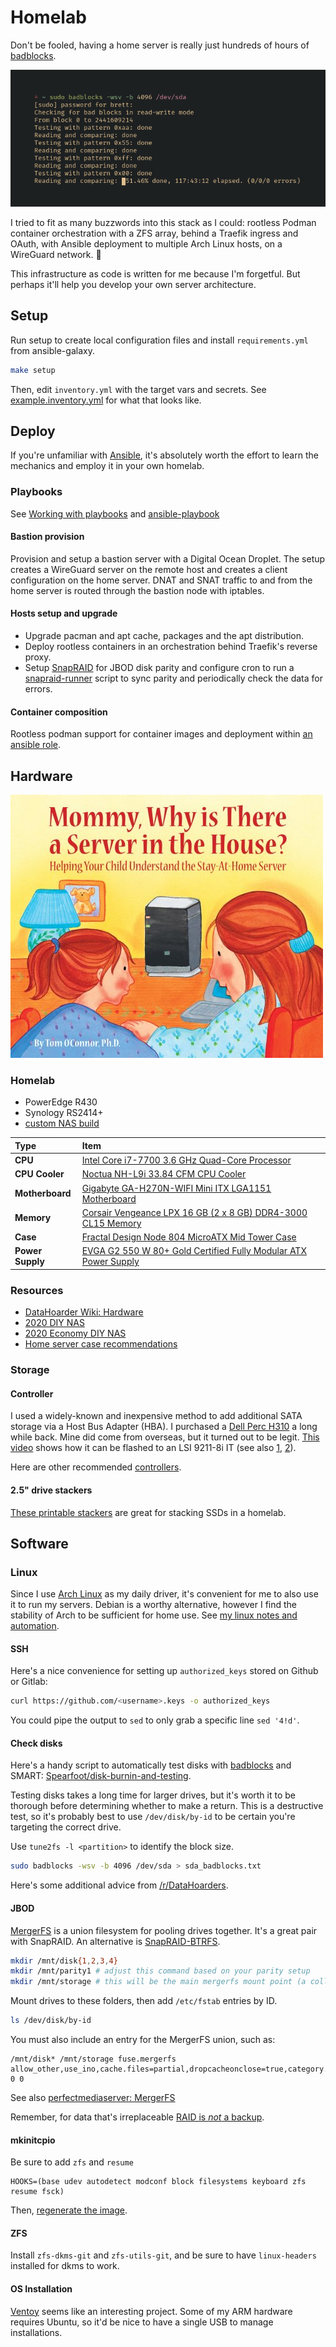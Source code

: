 # Homelab

Don't be fooled, having a home server is really just hundreds of hours of [badblocks](https://wiki.archlinux.org/index.php/Badblocks).

![sudo badblocks -wsv -b 4096 /dev/sda output](./files/badblocks.png)

I tried to fit as many buzzwords into this stack as I could: rootless Podman container orchestration with a ZFS array, behind a Traefik ingress and OAuth, with Ansible deployment to multiple Arch Linux hosts, on a WireGuard network. 🏅

This infrastructure as code is written for me because I'm forgetful. But perhaps it'll help you develop your own server architecture.

## Setup

Run setup to create local configuration files and install `requirements.yml` from ansible-galaxy.

```sh
make setup
```

Then, edit `inventory.yml` with the target vars and secrets. See [example.inventory.yml](./example.inventory.yml) for what that looks like.

## Deploy

If you're unfamiliar with [Ansible](https://www.ansible.com/), it's absolutely worth the effort to learn the mechanics and employ it in your own homelab.

### Playbooks

See [Working with playbooks](https://docs.ansible.com/ansible/latest/user_guide/playbooks.html) and [ansible-playbook](https://docs.ansible.com/ansible/latest/cli/ansible-playbook.html)

#### Bastion provision

Provision and setup a bastion server with a Digital Ocean Droplet. The setup creates a WireGuard server on the remote host and creates a client configuration on the home server. DNAT and SNAT traffic to and from the home server is routed through the bastion node with iptables.

#### Hosts setup and upgrade

- Upgrade pacman and apt cache, packages and the apt distribution.
- Deploy rootless containers in an orchestration behind Traefik's reverse proxy.
- Setup [SnapRAID](https://www.snapraid.it/) for JBOD disk parity and configure cron to run a [snapraid-runner](https://github.com/Chronial/snapraid-runner) script to sync parity and periodically check the data for errors.

#### Container composition

Rootless podman support for container images and deployment within [an ansible role](./roles/compose/tasks).

## Hardware

![book cover: Mommy, Why is There a Server is the House?](./files/stay_at_home_server.jpg)

### Homelab

- PowerEdge R430
- Synology RS2414+
- [custom NAS build](https://pcpartpicker.com/list/PKJqfP)

| Type             | Item                                                                                                                                                             |
| :--------------- | :--------------------------------------------------------------------------------------------------------------------------------------------------------------- |
| **CPU**          | [Intel Core i7-7700 3.6 GHz Quad-Core Processor](https://pcpartpicker.com/product/9mRFf7/intel-core-i7-7700-36ghz-quad-core-processor-bx80677i77700)             |
| **CPU Cooler**   | [Noctua NH-L9i 33.84 CFM CPU Cooler](https://pcpartpicker.com/product/xxphP6/noctua-nh-l9i-3384-cfm-cpu-cooler-nh-l9i)                                           |
| **Motherboard**  | [Gigabyte GA-H270N-WIFI Mini ITX LGA1151 Motherboard](https://pcpartpicker.com/product/gVZ2FT/gigabyte-ga-h270n-wifi-mini-itx-lga1151-motherboard-ga-h270n-wifi) |
| **Memory**       | [Corsair Vengeance LPX 16 GB (2 x 8 GB) DDR4-3000 CL15 Memory](https://pcpartpicker.com/product/MYH48d/corsair-memory-cmk16gx4m2b3000c15)                        |
| **Case**         | [Fractal Design Node 804 MicroATX Mid Tower Case](https://pcpartpicker.com/product/yTdqqs/fractal-design-case-fdcanode804blw)                                    |
| **Power Supply** | [EVGA G2 550 W 80+ Gold Certified Fully Modular ATX Power Supply](https://pcpartpicker.com/product/qYTrxr/evga-power-supply-220g20550y1)                         |

<!-- | **Storage**      | [Hitachi Deskstar NAS 3 TB 3.5" 7200RPM Internal Hard Drive](https://pcpartpicker.com/product/TP2kcf/hitachi-internal-hard-drive-0s03660)                        | -->

### Resources

- [DataHoarder Wiki: Hardware](https://www.reddit.com/r/DataHoarder/wiki/hardware)
- [2020 DIY NAS](https://blog.briancmoses.com/2020/11/diy-nas-2020-edition.html)
- [2020 Economy DIY NAS](https://blog.briancmoses.com/2020/12/diy-nas-econonas-2020.html)
- [Home server case recommendations](https://perfectmediaserver.com/hardware/cases/)

### Storage

#### Controller

I used a widely-known and inexpensive method to add additional SATA storage via a Host Bus Adapter (HBA). I purchased a [Dell Perc H310](https://www.ebay.com/sch/i.html?_nkw=Dell+Perc+H310+SATA) a long while back. Mine did come from overseas, but it turned out to be legit. [This video](https://www.youtube.com/watch?v=EOcpp-GdhKo) shows how it can be flashed to an LSI 9211-8i IT (see also [1](https://www.servethehome.com/ibm-serveraid-m1015-part-4/), [2](https://www.truenas.com/community/threads/confused-about-that-lsi-card-join-the-crowd.11901/)).

Here are other recommended [controllers](https://www.reddit.com/r/DataHoarder/wiki/hardware#wiki_controllers).

#### 2.5" drive stackers

[These printable stackers](https://www.thingiverse.com/thing:582781) are great for stacking SSDs in a homelab.

## Software

### Linux

Since I use [Arch Linux](https://archlinux.org/) as my daily driver, it's convenient for me to also use it to run my servers. Debian is a worthy alternative, however I find the stability of Arch to be sufficient for home use. See [my linux notes and automation](https://github.com/brettinternet/linux).

#### SSH

Here's a nice convenience for setting up `authorized_keys` stored on Github or Gitlab:

```sh
curl https://github.com/<username>.keys -o authorized_keys
```

You could pipe the output to `sed` to only grab a specific line `sed '4!d'`.

#### Check disks

Here's a handy script to automatically test disks with [badblocks](https://wiki.archlinux.org/index.php/Badblocks) and SMART: [Spearfoot/disk-burnin-and-testing](https://github.com/Spearfoot/disk-burnin-and-testing).

Testing disks takes a long time for larger drives, but it's worth it to be thorough before determining whether to make a return. This is a destructive test, so it's probably best to use `/dev/disk/by-id` to be certain you're targeting the correct drive.

Use `tune2fs -l <partition>` to identify the block size.

```sh
sudo badblocks -wsv -b 4096 /dev/sda > sda_badblocks.txt
```

Here's some additional advice from [/r/DataHoarders](https://www.reddit.com/r/DataHoarder/comments/7seion/new_drive_first_steps_you_take_before_using/).

#### JBOD

[MergerFS](https://github.com/trapexit/mergerfs) is a union filesystem for pooling drives together. It's a great pair with SnapRAID. An alternative is [SnapRAID-BTRFS](https://wiki.selfhosted.show/tools/snapraid-btrfs/).

```sh
mkdir /mnt/disk{1,2,3,4}
mkdir /mnt/parity1 # adjust this command based on your parity setup
mkdir /mnt/storage # this will be the main mergerfs mount point (a collection of your drives)
```

Mount drives to these folders, then add `/etc/fstab` entries by ID.

```sh
ls /dev/disk/by-id
```

You must also include an entry for the MergerFS union, such as:

```
/mnt/disk* /mnt/storage fuse.mergerfs allow_other,use_ino,cache.files=partial,dropcacheonclose=true,category.create=mfs,fsname=mergerfs,minfreespace=10G 0 0
```

See also [perfectmediaserver: MergerFS](https://perfectmediaserver.com/installation/manual-install/#mergerfs)

Remember, for data that's irreplaceable [RAID is _not_ a backup](https://www.raidisnotabackup.com/).

#### mkinitcpio

Be sure to add `zfs` and `resume`

```
HOOKS=(base udev autodetect modconf block filesystems keyboard zfs resume fsck)
```

Then, [regenerate the image](https://wiki.archlinux.org/index.php/Mkinitcpio#Image_creation_and_activation).

#### ZFS

Install `zfs-dkms-git` and `zfs-utils-git`, and be sure to have `linux-headers` installed for dkms to work.

#### OS Installation

[Ventoy](https://www.ventoy.net/en/index.html) seems like an interesting project. Some of my ARM hardware requires Ubuntu, so it'd be nice to have a single USB to manage installations.
